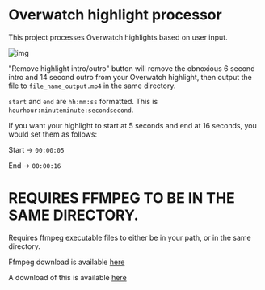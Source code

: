 # Overwatch highlight processor
This project processes Overwatch highlights based on user input.

![img](https://i.imgur.com/uO8iiKf.png)

"Remove highlight intro/outro" button will remove the obnoxious 6 second intro and 14 second outro from your Overwatch highlight, then output the file to `file_name_output.mp4` in the same directory.

`start` and `end` are `hh:mm:ss` formatted. This is `hourhour:minuteminute:secondsecond`.

If you want your highlight to start at 5 seconds and end at 16 seconds, you would set them as follows:

Start -> `00:00:05`

End   -> `00:00:16`

# REQUIRES FFMPEG TO BE IN THE SAME DIRECTORY.
Requires ffmpeg executable files to either be in your path, or in the same directory.

Ffmpeg download is available [here](https://ffmpeg.org/download.html#build-windows)

A download of this is available [here](https://mega.nz/file/E9sU1ZDK#AdS9iIAQEcXCHA6mP6DNLjE-Sn8ghCxHDGkoIpfdLyY)
